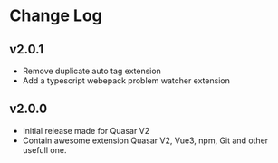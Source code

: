 # Change Log

## v2.0.1
- Remove duplicate auto tag extension
- Add a typescript webepack problem watcher extension
## v2.0.0

- Initial release made for Quasar V2
- Contain awesome extension Quasar V2, Vue3, npm, Git and other usefull one.

